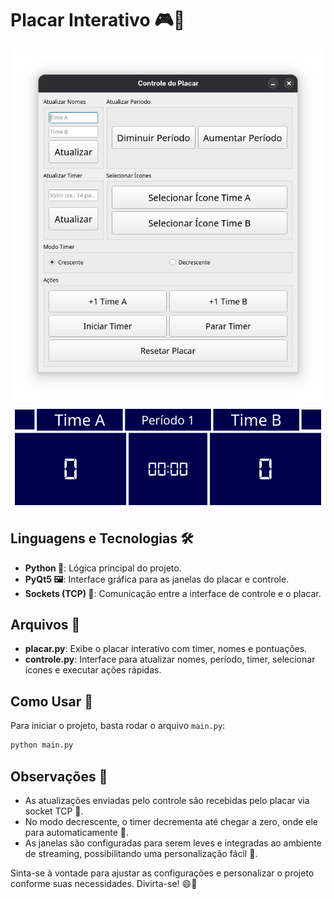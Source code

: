 # Placar Interativo 🎮🏀

![Interface de Controle](controlador.png)  
![Placar Interativo](placar.png)

## Linguagens e Tecnologias 🛠️
- **Python 🐍**: Lógica principal do projeto.
- **PyQt5 🖼️**: Interface gráfica para as janelas do placar e controle.
- **Sockets (TCP) 🔌**: Comunicação entre a interface de controle e o placar.

## Arquivos 📂
- **placar.py**: Exibe o placar interativo com timer, nomes e pontuações.
- **controle.py**: Interface para atualizar nomes, período, timer, selecionar ícones e executar ações rápidas.

## Como Usar 🚀

Para iniciar o projeto, basta rodar o arquivo `main.py`:
```bash
python main.py
```

## Observações 📌
- As atualizações enviadas pelo controle são recebidas pelo placar via socket TCP 📡.
- No modo decrescente, o timer decrementa até chegar a zero, onde ele para automaticamente 🛑.
- As janelas são configuradas para serem leves e integradas ao ambiente de streaming, possibilitando uma personalização fácil 🎨.

Sinta-se à vontade para ajustar as configurações e personalizar o projeto conforme suas necessidades. Divirta-se! 😄🎉
